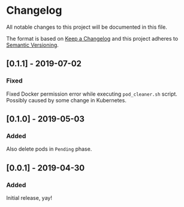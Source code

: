 # Changelog
All notable changes to this project will be documented in this file.

The format is based on [Keep a Changelog](http://keepachangelog.com/en/1.0.0/)
and this project adheres to [Semantic Versioning](http://semver.org/spec/v2.0.0.html).


## [0.1.1] - 2019-07-02
### Fixed
Fixed Docker permission error while executing `pod_cleaner.sh` script.
Possibly caused by some change in Kubernetes.


## [0.1.0] - 2019-05-03
### Added
Also delete pods in `Pending` phase.


## [0.0.1] - 2019-04-30
### Added
Initial release, yay!
